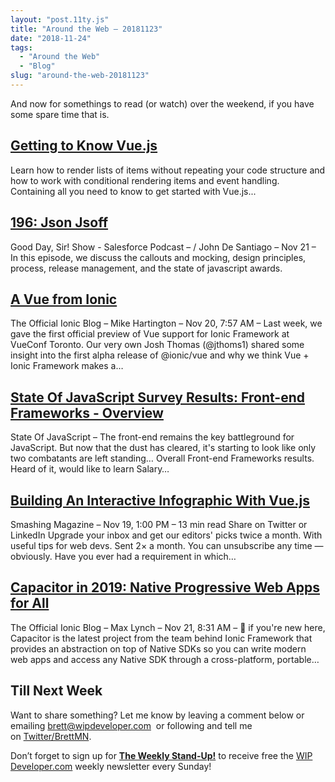 ```yaml
---
layout: "post.11ty.js"
title: "Around the Web – 20181123"
date: "2018-11-24"
tags: 
  - "Around the Web"
  - "Blog"
slug: "around-the-web-20181123"
---
```


And now for somethings to read (or watch) over the weekend, if you have some spare time that is.

## [Getting to Know Vue.js](https://wipdeveloper.wpcomstaging.com/vuebook)

Learn how to render lists of items without repeating your code structure and how to work with conditional rendering items and event handling. Containing all you need to know to get started with Vue.js...

## [196: Json Jsoff](https://www.gooddaysirpodcast.com/podcast/2018/11/21/196-json-jsoff)

Good Day, Sir! Show - Salesforce Podcast – / John De Santiago – Nov 21 – In this episode, we discuss the callouts and mocking, design principles, process, release management, and the state of javascript awards.

## [A Vue from Ionic](https://blog.ionicframework.com/a-vue-from-ionic/)

The Official Ionic Blog – Mike Hartington – Nov 20, 7:57 AM – Last week, we gave the first official preview of Vue support for Ionic Framework at VueConf Toronto. Our very own Josh Thomas (@jthoms1) shared some insight into the first alpha release of @ionic/vue and why we think Vue + Ionic Framework makes a…

## [State Of JavaScript Survey Results: Front-end Frameworks - Overview](https://2018.stateofjs.com/front-end-frameworks/overview/)

State Of JavaScript – The front-end remains the key battleground for JavaScript. But now that the dust has cleared, it's starting to look like only two combatants are left standing… Overall Front-end Frameworks results. Heard of it, would like to learn Salary…

## [Building An Interactive Infographic With Vue.js](https://www.smashingmagazine.com/2018/11/interactive-infographic-vue-js/)

Smashing Magazine – Nov 19, 1:00 PM – 13 min read Share on Twitter or LinkedIn Upgrade your inbox and get our editors' picks twice a month. With useful tips for web devs. Sent 2× a month. You can unsubscribe any time — obviously. Have you ever had a requirement in which…

## [Capacitor in 2019: Native Progressive Web Apps for All](https://blog.ionicframework.com/capacitor-in-2019-native-progressive-web-apps-for-all/)

The Official Ionic Blog – Max Lynch – Nov 21, 8:31 AM – 👋 if you're new here, Capacitor is the latest project from the team behind Ionic Framework that provides an abstraction on top of Native SDKs so you can write modern web apps and access any Native SDK through a cross-platform, portable…

## Till Next Week

Want to share something? Let me know by leaving a comment below or emailing [brett@wipdeveloper.com](mailto:brett@wipdeveloper.com)  or following and tell me on [Twitter/BrettMN](https://twitter.com/BrettMN).

Don’t forget to sign up for **[The Weekly Stand-Up!](https://wipdeveloper.wpcomstaging.com/newsletter/)** to receive free the [WIP Developer.com](https://wipdeveloper.wpcomstaging.com/) weekly newsletter every Sunday!
